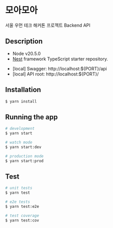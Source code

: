 # 모아모아 
서울 우먼 테크 해커톤 프로젝트 Backend API 

## Description
- Node v20.5.0
- [Nest](https://github.com/nestjs/nest) framework TypeScript starter repository.

* [local] Swagger: http://localhost:${PORT}/api
* [local] API root: http://localhost:${PORT}/

## Installation
```bash
$ yarn install
```

## Running the app

```bash
# development
$ yarn start

# watch mode
$ yarn start:dev

# production mode
$ yarn start:prod
```

## Test

```bash
# unit tests
$ yarn test

# e2e tests
$ yarn test:e2e

# test coverage
$ yarn test:cov
```
